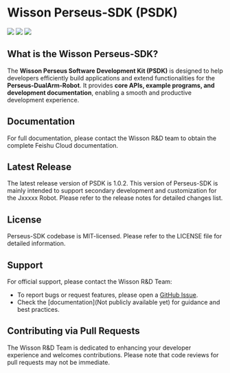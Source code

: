 # Wisson Perseus-SDK (PSDK)

![](https://img.shields.io/badge/version-V1.0.2-blue.svg)
![](https://img.shields.io/badge/platform-linux-pink.svg)
![](https://img.shields.io/badge/license-MIT-green.svg)

## What is the Wisson Perseus-SDK?

The **Wisson Perseus Software Development Kit (PSDK)** is designed to help developers efficiently build applications and extend functionalities for the **Perseus-DualArm-Robot**. It provides **core APIs, example programs, and development documentation**, enabling a smooth and productive development experience.

## Documentation

For full documentation, please contact the Wisson R&D team to obtain the complete Feishu Cloud documentation.

## Latest Release

The latest release version of PSDK is 1.0.2. This version of Perseus-SDK is mainly intended to support secondary development and customization for the Jxxxxx Robot. Please refer to the release notes for detailed changes list.

## License

Perseus-SDK codebase is MIT-licensed. Please refer to the LICENSE file for detailed information.

## Support

For official support, please contact the Wisson R&D Team:  
- To report bugs or request features, please open a [GitHub Issue](../../issues). 
- Check the [documentation](Not publicly available yet) for guidance and best practices.  

## Contributing via Pull Requests

The Wisson R&D Team is dedicated to enhancing your developer experience and welcomes contributions. Please note that code reviews for pull requests may not be immediate.